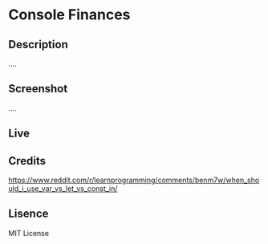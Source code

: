 # Console Finances

## Description
....

## Screenshot
....

## Live

## Credits
https://www.reddit.com/r/learnprogramming/comments/benm7w/when_should_i_use_var_vs_let_vs_const_in/

## Lisence
MIT License
